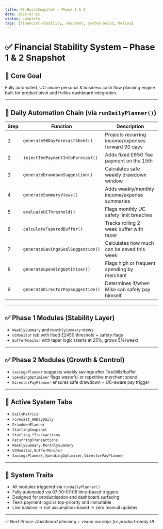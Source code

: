 ```yaml
---
title: FS-BuildSnapshot – Phase 1 & 2
date: 2025-07-15
status: complete
tags: [financial-stability, snapshot, system-build, helios]
---
```


# ✅ Financial Stability System – Phase 1 & 2 Snapshot

## 🧠 Core Goal  
Fully automated, UC-aware personal & business cash flow planning engine built for product pivot and Helios dashboard integration.

---

## 🔁 Daily Automation Chain (via `runDailyPlanner()`)

| Step | Function | Description |
|------|----------|-------------|
| 1 | `generate90DayForecastSheet()` | Projects recurring income/expenses forward 90 days |
| 2 | `injectTeePaymentIntoForecast()` | Adds fixed £650 Tee payment on the 15th |
| 3 | `generateDrawdownSuggestion()` | Calculates safe weekly drawdown window |
| 4 | `generateSummaryViews()` | Adds weekly/monthly income/expense summaries |
| 5 | `evaluateUCThreshold()` | Flags monthly UC safety limit breaches |
| 6 | `calculateTaperedBuffer()` | Tracks rolling 2-week buffer with taper |
| 7 | `generateSavingsGoalSuggestion()` | Calculates how much can be saved this week |
| 8 | `generateSpendingOptimiser()` | Flags high or frequent spending by merchant |
| 9 | `generateDirectorPaySuggestion()` | Determines if/when Mike can safely pay himself |

---

## ✅ Phase 1 Modules (Stability Layer)

- `WeeklySummary` and `MonthlySummary` views
- `UCMonitor` tab with fixed £2450 threshold + safety flags
- `BufferMonitor` with taper logic (starts at 25%, grows 5%/week)

---

## ✅ Phase 2 Modules (Growth & Control)

- `SavingsPlanner` suggests weekly savings after Tee/bills/buffer
- `SpendingOptimiser` flags wasteful or repetitive merchant spend
- `DirectorPayPlanner` ensures safe drawdown + UC-aware pay trigger

---

## 📁 Active System Tabs

- `DailyMetrics`
- `Forecast_90DayDaily`
- `DrawdownPlanner`
- `StarlingSnapshot`
- `Starling_*Transactions`
- `RecurringTransactions`
- `WeeklySummary`, `MonthlySummary`
- `UCMonitor`, `BufferMonitor`
- `SavingsPlanner`, `SpendingOptimiser`, `DirectorPayPlanner`

---

## 🔧 System Traits

- All modules triggered via `runDailyPlanner()`
- Fully automated via 07:00–07:08 time-based triggers
- Designed for productisation and dashboard surfacing
- Tee’s payment logic is top-priority and immutable
- Live balance → not assumption-based → zero manual updates

---

✅ *Next Phase: Dashboard planning + visual overlays for product-ready UI*

